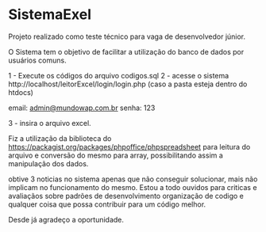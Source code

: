 ﻿# SistemaExel

Projeto realizado como teste técnico para vaga de desenvolvedor júnior.

O Sistema tem o objetivo de facilitar a utilização do banco de dados por usuários comuns.

1 - Execute os códigos do arquivo codigos.sql
2 - acesse o sistema http://localhost/leitorExcel/login/login.php (caso a pasta esteja dentro do htdocs)

email: admin@mundowap.com.br
senha: 123

3 - insira o arquivo excel.


Fiz a utilização da biblioteca do https://packagist.org/packages/phpoffice/phpspreadsheet para leitura do arquivo e conversão do mesmo para array, possibilitando assim a manipulação dos dados.

obtive 3 noticias no sistema apenas que não conseguir solucionar, mais não implicam no funcionamento do mesmo.
Estou a todo ouvidos para criticas e avaliaçãos sobre padrões de desenvolvimento organização de codigo e qualquer coisa que possa contribuir para um código melhor.

Desde já agradeço a oportunidade.
